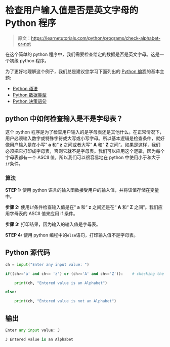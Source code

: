 # 检查用户输入值是否是英文字母的 Python 程序

> 原文：<https://learnetutorials.com/python/programs/check-alphabet-or-not>

在这个简单的 python 程序中，我们需要检查给定的数据是否是英文字母。这是一个初级 python 程序。

为了更好地理解这个例子，我们总是建议您学习下面列出的 [Python 编程](../ "Python tutorial")的基本主题:

*   [Python 语法](../../python/syntax-comments "Python Syntax")
*   [Python 数据类型](../../python/python-datatypes "Datatypes in Python")
*   [Python 决策语句](../../python/decision-making-statements "Python decision making statements")

## python 中如何检查输入是不是字母表？

这个 python 程序是为了检查用户输入的是字母表还是其他什么。在正常情况下，用户必须输入数字或特殊字符或大写或小写字母。所以基本逻辑是检查条件，就好像用户输入是在小写“ **a** 和“ **z** 之间或者大写“ **A** 和“ **Z** 之间”。如果是这样，我们必须把它打印成字母表，否则它就不是字母表。我们可以应用这个逻辑，因为每个字母表都有一个 ASCII 值，所以我们可以很容易地在 python 中使用小于和大于`if`条件。

### 算法

**STEP 1:** 使用 python 语言的输入函数接受用户的输入值，并将该值存储在变量中。

**步骤 2:** 使用`if`条件检查输入值是在“ **a** 和“ **z** 之间还是在“ **A** 和“ **Z** 之间”。我们应用字母表的 ASCII 值来应用 if 条件。

**步骤 3:** 打印结果，因为输入的输入值是字母表。

**STEP 4:** 使用 python 编程中的`else`语句，打印输入值不是字母表。

## Python 源代码

```py
ch = input("Enter any input value: ")

if((ch>='a' and ch<= 'z') or (ch>='A' and ch<='Z')):    # checking the condition using the if statement as the entered value is between the alphabet ASCII value. 

    print(ch, "Entered value is an Alphabet")

else:

    print(ch, "Entered value is not an Alphabet")

```

## 输出

```py
Enter any input value: J

J Entered value is an Alphabet
```